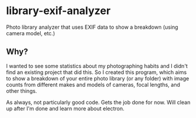 # library-exif-analyzer
 Photo library analyzer that uses EXIF data to show a breakdown (using camera model, etc.) 

## Why?
I wanted to see some statistics about my photographing habits and I didn't find an existing project that did this.
So I created this program, which aims to show a breakdown of your entire photo library (or any folder) with image counts from different makes and models of cameras, focal lengths, and other things.

As always, not particularly good code. Gets the job done for now. Will clean up after I'm done and learn more about electron.
